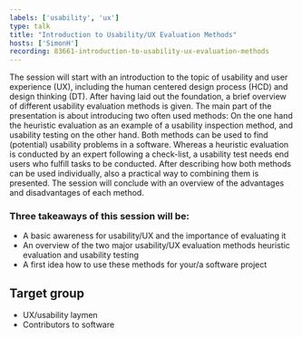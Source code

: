```yaml
---
labels: ['usability', 'ux']
type: talk
title: "Introduction to Usability/UX Evaluation Methods"
hosts: ['SimonH']
recording: 83661-introduction-to-usability-ux-evaluation-methods
---
```


The session will start with an introduction to the topic of usability and user experience (UX),
including the human centered design process (HCD) and design thinking (DT). After having laid
out the foundation, a brief overview of different usability evaluation methods is given. The main
part of the presentation is about introducing two often used methods: On the one hand the heuristic
evaluation as an example of a usability inspection method, and usability testing on the other hand.
Both methods can be used to find (potential) usability problems in a software. Whereas a heuristic
evaluation is conducted by an expert following a check-list, a usability test needs end users who
fulfill tasks to be conducted. After describing how both methods can be used individually, also a
practical way to combining them is presented. The session will conclude with an overview of the
advantages and disadvantages of each method.

### Three takeaways of this session will be:

* A basic awareness for usability/UX and the importance of evaluating it
* An overview of the two major usability/UX evaluation methods heuristic evaluation and
usability testing
* A first idea how to use these methods for your/a software project

## Target group

* UX/usability laymen
* Contributors to software
